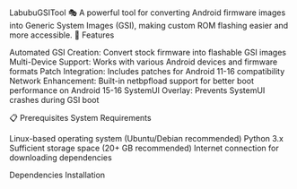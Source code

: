 LabubuGSITool 🎭
A powerful tool for converting Android firmware images into Generic System Images (GSI), making custom ROM flashing easier and more accessible.
🚀 Features

Automated GSI Creation: Convert stock firmware into flashable GSI images
Multi-Device Support: Works with various Android devices and firmware formats
Patch Integration: Includes patches for Android 11-16 compatibility
Network Enhancement: Built-in netbpfload support for better boot performance on Android 15-16
SystemUI Overlay: Prevents SystemUI crashes during GSI boot

📋 Prerequisites
System Requirements

Linux-based operating system (Ubuntu/Debian recommended)
Python 3.x
Sufficient storage space (20+ GB recommended)
Internet connection for downloading dependencies

Dependencies Installation
